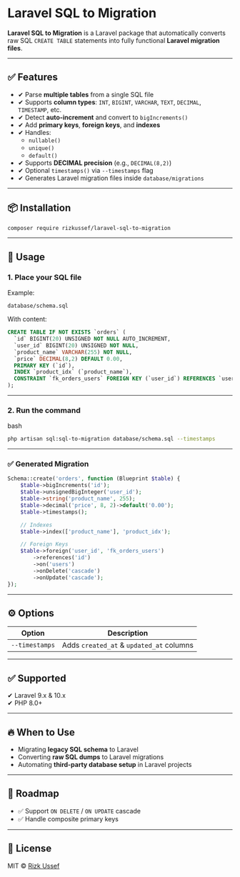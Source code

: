 # **Laravel SQL to Migration**

**Laravel SQL to Migration** is a Laravel package that automatically converts raw SQL `CREATE TABLE` statements into fully functional **Laravel migration files**.

---

## ✅ **Features**

- ✔ Parse **multiple tables** from a single SQL file
- ✔ Supports **column types**: `INT`, `BIGINT`, `VARCHAR`, `TEXT`, `DECIMAL`, `TIMESTAMP`, etc.
- ✔ Detect **auto-increment** and convert to `bigIncrements()`
- ✔ Add **primary keys**, **foreign keys**, and **indexes**
- ✔ Handles:
    - `nullable()`
    - `unique()`
    - `default()`
- ✔ Supports **DECIMAL precision** (e.g., `DECIMAL(8,2)`)
- ✔ Optional `timestamps()` via `--timestamps` flag
- ✔ Generates Laravel migration files inside `database/migrations`
---
## 📦 **Installation**

```bash
composer require rizkussef/laravel-sql-to-migration
```

---

## 🚀 **Usage**

### **1. Place your SQL file**

Example:

```pgsql
database/schema.sql
```

With content:
```sql
CREATE TABLE IF NOT EXISTS `orders` (
  `id` BIGINT(20) UNSIGNED NOT NULL AUTO_INCREMENT,
  `user_id` BIGINT(20) UNSIGNED NOT NULL,
  `product_name` VARCHAR(255) NOT NULL,
  `price` DECIMAL(8,2) DEFAULT 0.00,
  PRIMARY KEY (`id`),
  INDEX `product_idx` (`product_name`),
  CONSTRAINT `fk_orders_users` FOREIGN KEY (`user_id`) REFERENCES `users` (`id`) ON DELETE CASCADE ON UPDATE CASCADE
);
```

---

### **2. Run the command**

bash
```bash
php artisan sql:sql-to-migration database/schema.sql --timestamps
```


---

### ✅ **Generated Migration**
```php
Schema::create('orders', function (Blueprint $table) {
    $table->bigIncrements('id');
    $table->unsignedBigInteger('user_id');
    $table->string('product_name', 255);
    $table->decimal('price', 8, 2)->default('0.00');
    $table->timestamps();

    // Indexes
    $table->index(['product_name'], 'product_idx');

    // Foreign Keys
    $table->foreign('user_id', 'fk_orders_users')
        ->references('id')
        ->on('users')
        ->onDelete('cascade')
        ->onUpdate('cascade');
});

```

---

## ⚙ **Options**

|Option|Description|
|---|---|
|`--timestamps`|Adds `created_at` & `updated_at` columns|

---

## ✅ **Supported**

✔ Laravel 9.x & 10.x  
✔ PHP 8.0+

---

## 🔥 **When to Use**

- Migrating **legacy SQL schema** to Laravel
- Converting **raw SQL dumps** to Laravel migrations
- Automating **third-party database setup** in Laravel projects

---

## 📌 **Roadmap**

- ✅ Support `ON DELETE` / `ON UPDATE` cascade    
- ✅ Handle composite primary keys

---

## 📄 **License**

MIT © [Rizk Ussef](https://github.com/rizkussef)